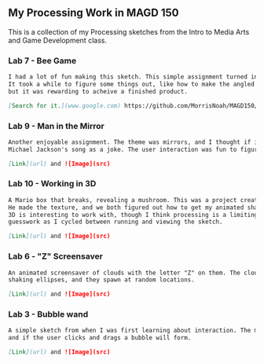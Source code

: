 ## My Processing Work in MAGD 150

This is a collection of my Processing sketches from the Intro to Media Arts and Game Development class.


### Lab 7 - Bee Game

```markdown
I had a lot of fun making this sketch. This simple assignment turned in to a game.
It took a while to figure some things out, like how to make the angled pedels follow the mouse,
but it was rewarding to acheive a finished product.

[Search for it.](www.google.com) https://github.com/MorrisNoah/MAGD150/tree/gh-pages/f17_magd150_lab07_Morris
```


### Lab 9 - Man in the Mirror

```markdown
Another enjoyable assignment. The theme was mirrors, and I thought if implementing
Michael Jackson's song as a joke. The user interaction was fun to figure out how to work.

[Link](url) and ![Image](src)
```


### Lab 10 - Working in 3D

```markdown
A Mario box that breaks, revealing a mushroom. This was a project created with a partner. 
He made the texture, and we both figured out how to get my animated shape to have the texture.
3D is interesting to work with, though I think processing is a limiting, requiring to much 
guesswork as I cycled between running and viewing the sketch.

[Link](url) and ![Image](src)
```


### Lab 6 - "Z" Screensaver

```markdown
An animated screensaver of clouds with the letter "Z" on them. The clouds are made of a few
shaking ellipses, and they spawn at random locations.

[Link](url) and ![Image](src)
```


### Lab 3 - Bubble wand

```markdown
A simple sketch from when I was first learning about interaction. The mouse if holding a bubble wand,
and if the user clicks and drags a bubble will form.

[Link](url) and ![Image](src)
```


